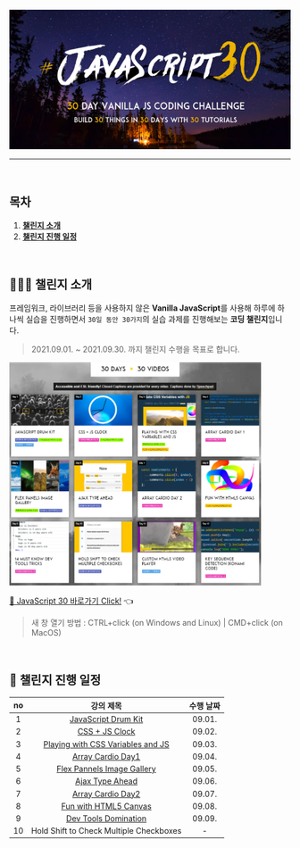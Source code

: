 <div align="center">    
  <br />
  <img src="./img/js30_logo.jpg" alt="JavaScript 30" height="250px" />
  <hr />
  <br />
</div>

## 목차

1. [**챌린지 소개**](#1)
2. [**챌린지 진행 일정**](#2)

<br />

<div id="1"></div>

## 💁🏻‍♂ 챌린지 소개

프레임워크, 라이브러리 등을 사용하지 않은 **Vanilla JavaScript**를 사용해 하루에 하나씩 실습을 진행하면서 `30일 동안 30가지`의 실습 과제를 진행해보는 **코딩 챌린지**입니다.

> 2021.09.01. ~ 2021.09.30. 까지 챌린지 수행을 목표로 합니다.

<img src="./img/example-page.png" alt="30 DAYS x 30 VIDEOS" height="400px" />

[🔗 JavaScript 30 바로가기 Click!](https://javascript30.com/) 👈

> 새 창 열기 방법 : CTRL+click (on Windows and Linux) | CMD+click (on MacOS)

<br />

<div id="2"></div>

## 📅 챌린지 진행 일정

| no  |                                                          강의 제목                                                           | 수행 날짜 |
| :-: | :--------------------------------------------------------------------------------------------------------------------------: | :-------: |
|  1  |        [JavaScript Drum Kit](https://github.com/JeongHwan-dev/javascript30-course/tree/master/01-JavaScript-Drum-Kit)        |  09.01.   |
|  2  |              [CSS + JS Clock](https://github.com/JeongHwan-dev/javascript30-course/tree/master/02-CSS-JS-Clock)              |  09.02.   |
|  3  |    [Playing with CSS Variables and JS](https://github.com/JeongHwan-dev/javascript30-course/tree/master/03-CSS-Variables)    |  09.03.   |
|  4  |          [Array Cardio Day1](https://github.com/JeongHwan-dev/javascript30-course/tree/master/04-Array-Cardio-Day1)          |  09.04.   |
|  5  | [Flex Pannels Image Gallery](https://github.com/JeongHwan-dev/javascript30-course/tree/master/05-Flex-Pannels-Image-Gallery) |  09.05.   |
|  6  |            [Ajax Type Ahead](https://github.com/JeongHwan-dev/javascript30-course/tree/master/06-Ajax-Type-Ahead)            |  09.06.   |
|  7  |          [Array Cardio Day2](https://github.com/JeongHwan-dev/javascript30-course/tree/master/07-Array-Cardio-Day2)          |  09.07.   |
|  8  |      [Fun with HTML5 Canvas](https://github.com/JeongHwan-dev/javascript30-course/tree/master/08-Fun-With-HTML5-Canvas)      |  09.08.   |
|  9  |       [Dev Tools Domination](https://github.com/JeongHwan-dev/javascript30-course/tree/master/09-Dev-Tools-Domination)       |  09.09.   |
| 10  |                                           Hold Shift to Check Multiple Checkboxes                                            |     -     |
